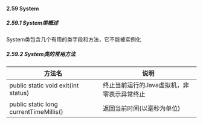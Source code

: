 #### 2.59 System

##### 2.59.1 System类概述

System类包含几个有用的类字段和方法，它不能被实例化

##### 2.59.2 System类的常用方法

| 方法名                                 | 说明                                       |
| -------------------------------------- | ------------------------------------------ |
| public static void exit(int status)    | 终止当前运行的Java虚拟机，非零表示异常终止 |
| public static long currentTimeMillis() | 返回当前时间(以毫秒为单位)                 |


